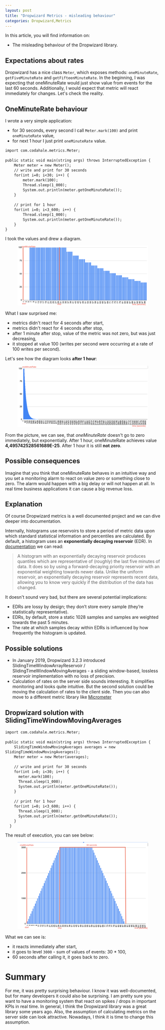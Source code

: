 ```yaml
---
layout: post
title: "Dropwizard Metrics - misleading behaviour"
categories: Dropwizard,Metrics
---
```


In this article, you will find information on:
* The misleading behaviour of the Dropwizard library.

## Expectations about rates
Dropwizard has a nice class `Meter`, which exposes methods: `oneMinuteRate`, `getFiveMinuteRate` and `getFifteenMinuteRate`.
In the beginning, I was expecting that oneMinuteRate would just show value from events for the last 60 seconds.
Additionally, I would expect that metric will react immediately for changes. Let's check the reality.

## OneMinuteRate behaviour

I wrote a very simple application:
* for 30 seconds, every second I call `Meter.mark(100)` and print `oneMinuteRate` value,
* for next 1 hour I just print  `oneMinuteRate` value.

```
import com.codahale.metrics.Meter;

public static void main(string args) throws InterruptedException {
    Meter meter = new Meter();
    // write and print for 30 seconds
    for(int i=0; i<30; i++) {
        meter.mark(100);
        Thread.sleep(1_000);
        System.out.println(meter.getOneMinuteRate());
    }

    // print for 1 hour
    for(int i=0; i<3_600; i++) {
        Thread.sleep(1_000);
        System.out.println(meter.getOneMinuteRate());
    }
}
```
I took the values and drew a diagram.

<figure>
  <img src="/assets/2020-06-01-dropwizard-metrics-misleading-behaviour/oneMinuteRate_100.png" alt="OneMinuteRate for 100 seconds">
</figure>


What I saw surprised me:
* metrics didn't react for 4 seconds after start,
* metrics didn't react for 4 seconds after stop,
* after 1 minute after stop, value of the metric was not zero, but was just decreasing,
* it stopped at value 100 (writes per second were occurring at a rate of 100 writes per second).

Let's see how the diagram looks **after 1 hour**:

<figure>
  <img src="/assets/2020-06-01-dropwizard-metrics-misleading-behaviour/oneMinuteRate_3600.png" alt="OneMinuteRate for 1 hour">
</figure>

From the picture, we can see, that *oneMinuteRate* doesn't go to zero immediately, but exponentially.
After 1 hour, oneMinuteRate achieves value **4,495742528561689E-25**. After 1 hour it is still **not zero**.

## Possible consequences
Imagine that you think that oneMinuteRate behaves in an intuitive way and you set a monitoring alarm to react on value zero or something close to zero.
The alarm would happen with a big delay or will not happen at all. In real time business applications it can cause a big revenue loss.

## Explanation
Of course Dropwizard metrics is a well documented project and we can dive deeper into documentation.

Internally, histograms use reservoirs to store a period of metric data upon which standard statistical information and percentiles are calculated.
By default, a histogram uses an **exponentially decaying reservoir** (EDR).
In [documentation](https://metrics.dropwizard.io/3.2.3/manual/core.html#exponentially-decaying-reservoirs) we can read:

> A histogram with an exponentially decaying reservoir produces quantiles which are representative of (roughly) the last five minutes of data. It does so by using a forward-decaying priority reservoir with an exponential weighting towards newer data. Unlike the uniform reservoir, an exponentially decaying reservoir represents recent data, allowing you to know very quickly if the distribution of the data has changed.

It doesn't sound very bad, but there are several potential implications:
* EDRs are lossy by design; they don’t store every sample (they’re statistically representative).
* EDRs, by default, store a static 1028 samples and samples are weighted towards the past 5 minutes.
* The rate at which samples decay within EDRs is influenced by how frequently the histogram is updated.

## Possible solutions
* In January 2019, Dropwizard 3.2.3 introduced SlidingTimeWindowArrayReservoir / SlidingTimeWindowMovingAverages  - a sliding window-based, lossless reservoir implementation with no loss of precision.
* Calculation of rates on the server side sounds interesting. It simplifies monitoring and looks quite intuitive.
But the second solution could be moving the calculation of rates to the client side. Then you can also move to a different metric library like [Micrometer](https://micrometer.io)

## Dropwizard solution with SlidingTimeWindowMovingAverages
```
import com.codahale.metrics.Meter;

public static void main(string args) throws InterruptedException {
    SlidingTimeWindowMovingAverages averages = new SlidingTimeWindowMovingAverages();
    Meter meter = new Meter(averages);

    // write and print for 30 seconds
    for(int i=0; i<30; i++) {
      meter.mark(100);
      Thread.sleep(1_000);
      System.out.println(meter.getOneMinuteRate());
    }

    // print for 1 hour
    for(int i=0; i<3_600; i++) {
      Thread.sleep(1_000);
      System.out.println(meter.getOneMinuteRate());
    }
  }
```
The result of execution, you can see below:

<figure>
  <img src="/assets/2020-06-01-dropwizard-metrics-misleading-behaviour/oneMinuteRateSlidingWindow.png" alt="OneMinuteRate with SlidingTimeWindow">
</figure>

What we can see is:
* it reacts immediately after start,
* it goes to level `3000` - sum of values of events: 30 * 100,
* 60 seconds after calling it, it goes back to zero.

# Summary
For me, it was pretty surprising behaviour. I know it was well-documented, but for many developers it could also be surprising.
I am pretty sure you want to have a monitoring system that react on spikes / drops in important KPIs in real time.
In general, I think the Dropwizard library was a great library some years ago. Also, the assumption of calculating metrics on the server side can look attractive.
Nowadays, I think it is time to change this assumption.